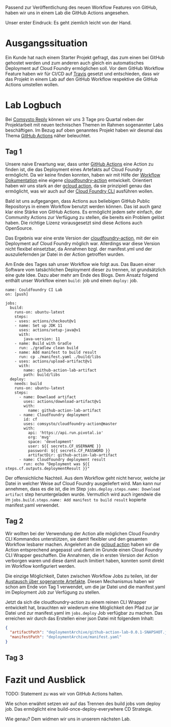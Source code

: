 Passend zur Veröffentlichung des neuen Workflow Features von GitHub, haben wir uns in einem Lab die GitHub Actions angesehen.

Unser erster Eindruck: Es geht ziemlich leicht von der Hand.

# Ausgangssituation

Ein Kunde hat nach einem Starter Projekt gefragt, das zum einen bei GitHub gehostet werden und zum anderen auch gleich ein automatisches Deployment auf Cloud Foundry ermöglichen soll.
Vor dem GitHub Workflow Feature haben wir für CI/CD auf [Travis](https://travis-ci.org/) gesetzt und entschieden, dass wir das Projekt in einem Lab auf den GitHub Workflow respektive die GitHub Actions umstellen wollen.

# Lab Logbuch

Bei [Comsysto Reply](https://comsystoreply.de/) können wir uns 3 Tage pro Quartal neben der Projektarbeit mit neuen technischen Themen im Rahmen sogenannter Labs beschäftigen. Im Bezug auf oben genanntes Projekt haben wir diesmal das Thema [GitHub Actions](https://help.github.com/en/actions) näher beleuchtet.

## Tag 1

Unsere naive Erwartung war, dass unter [GitHub Actions](https://github.com/actions) eine Action zu finden ist, die das Deployment eines Artefakts auf Cloud Foundry ermöglicht. 
Da wir keine finden konnten, haben wir mit Hilfe der [Workflow Dokumentation](https://help.github.com/en/actions/automating-your-workflow-with-github-actions) eine eigene [cloudfoundry-action](https://github.com/comsysto/cloudfoundry-action) entwickelt. 
Orientiert haben wir uns stark an der [gcloud action](https://github.com/actions/gcloud), da sie prinzipiell genau das ermöglicht, was wir auch auf der [Cloud Foundry CLI](https://docs.cloudfoundry.org/cf-cli/install-go-cli.html) ausführen wollen. 

Bald ist uns aufgegangen, dass Actions aus beliebigen GitHub Public Repositorys in einem Workflow benutzt werden können. Das ist auch ganz klar eine Stärke von GitHub Actions. Es ermöglicht jedem sehr einfach, der Community Actions zur Verfügung zu stellen, die bereits ein Problem gelöst haben. 
Die richtige Lizenz vorausgesetzt sind diese Actions auch OpenSource.

Das Ergebnis war eine erste Version der [cloudfoundry-action](https://github.com/comsysto/cloudfoundry-action), mit der ein Deployment auf Cloud Foundry möglich war. 
Allerdings war diese Version nicht flexibel einsetzbar, da Annahmen bzgl. der manifest.yml und der auszuliefernden jar Datei in der Action getroffen wurden. 

Am Ende des Tages sah unser Workflow wie folgt aus. Das Bauen einer Software vom tatsächlichen Deployment dieser zu trennen, ist grundsätzlich eine gute Idee. Dazu aber mehr am Ende des Blogs.
Dem Ansatz folgend enthält unser Workflow einen `build:` job und einen `deploy:` job.

```
name: Couldfoundry CI Lab
on: [push]

jobs:
  build:
    runs-on: ubuntu-latest
    steps:
    - uses: actions/checkout@v1
    - name: Set up JDK 11
      uses: actions/setup-java@v1
      with:
        java-version: 11
    - name: Build with Gradle
      run: ./gradlew clean build
    - name: Add manifest to build result
      run: cp ./manifest.yaml ./build/libs
    - uses: actions/upload-artifact@v1
      with:
        name: github-action-lab-artifact
        path: build/libs
  deploy:
    needs: build
    runs-on: ubuntu-latest
    steps:
      - name: Downlaod artifact
        uses: actions/download-artifact@v1
        with:
          name: github-action-lab-artifact
      - name: Cloudfoundry deployment
        id: cf
        uses: comsysto/cloudfoundry-action@master
        with:
          api: 'https://api.run.pivotal.io'
          org: 'mvg'
          space: 'development'
          user: ${{ secrets.CF_USERNAME }}
          password: ${{ secrets.CF_PASSWORD }}
          artifactDir: github-action-lab-artifact
      - name: Cloudfoundry deployment result
        run: echo "Deployment was ${{ steps.cf.outputs.deploymentResult }}"
```

Der offensichliche Nachteil. Aus dem Workflow geht nicht hervor, welche jar Datei in welcher Weise auf Cloud Foundry ausgeliefert wird. 
Man kann nur annehmen, dass es die ist, die im Step `jobs.deploy.steps.name: Download artifact` step heruntergeladen wurde. 
Vermutlich wird auch irgendwie die im `jobs.build.steps.name: Add manifest to build result` kopierte manifest.yaml verwendet.

## Tag 2

Wir wollten bei der Verwendung der Action alle möglichen Cloud Foundry CLI Kommandos unterstützen, sie damit flexibler und den gesamten Workflow lesbarer machen.
Angelehnt an die [gcloud action](https://github.com/actions/gcloud) haben wir die Action entsprechend angepasst und damit im Grunde einen Cloud Foundry CLI Wrapper geschaffen.
Die Annahmen, die in ersten Version der Action verborgen waren und diese damit auch limitiert haben, konnten somit direkt im Workflow konfiguriert werden.

Die einzige Möglichkeit, Daten zwischen Workflow Jobs zu teilen, ist der [Austausch über sogenannte Artefakte](https://help.github.com/en/actions/automating-your-workflow-with-github-actions/persisting-workflow-data-using-artifacts).
Diesen Mechanismus haben wir schon am Ende von Tag 1 verwendet, um die jar Datei und die manifest.yaml im Deployment Job zur Verfügung zu stellen.

Jetzt da sich die cloudfoundry-action zu einem reinen CLI Wrapper entwickelt hat, brauchten wir wiederum eine Möglichkeit den Pfad zur jar Datei und zur manifest.yaml im `jobs.deploy` Job verfügbar zu machen.
Das erreichen wir durch das Erstellen einer json Datei mit folgendem Inhalt:

```json
{
  "artifactPath": "deploymentArchive/github-action-lab-0.0.1-SNAPSHOT.jar",
  "manifestPath": "deploymentArchive/manifest.yaml"
}
```



## Tag 3

# Fazit und Ausblick

TODO: Statement zu was wir von GitHub Actions halten.
 
Wie schon erwähnt setzen wir auf das Trennen des build jobs vom deploy job. Das ermöglicht eine build-once-deploy-everywhere CD Strategie.

Wie genau? Dem widmen wir uns in unserem nächsten Lab.

